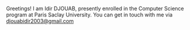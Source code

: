 Greetings! I am Idir DJOUAB, presently enrolled in the Computer Science program at Paris Saclay University.
You can get in touch with me via djouabidir2003@gmail.com
